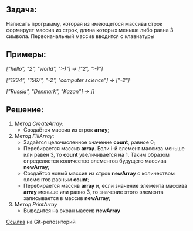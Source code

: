 ## Задача:
 Написать программу, которая из имеющегося массива строк формирует массив из строк, длина которых меньше либо равна 3 символа. Первоначальный массив вводится с клавиатуры

 ## Примеры:
 *["hello", "2", "world", ":-)"] -> ["2", ":-)"]*

 *["1234", "1567", "-2", "computer science"] -> ["-2"]*

 *["Russia", "Denmark", "Kazan"] -> []*

 ## Решение:
 1. Метод *CreateArray*:
    * Создаётся массив из строк **array**;
 2. Метод *FillArray*:
    * Задаётся целочисленное значение **count**, равное 0;
    * Перебирается массив **array**. Если i-й элемент массива меньше или равен 3, то **count** увеличивается на 1. Таким образом определяется количество элементов будущего массива **newArray**;
    * Создаётся новый массив из строк **newArray** с количеством элементов равным **count**;
    * Перебирается массив **array** и, если значение элемента массива **array** меньше или равно 3, то значение этого элемента записывается в массив **newArray**;
 3. Метод *PrintArray*
    * Выводится на экран массив **newArray**

 [Ссылка](https://github.com/cottarius/GB_Block1_FinalTest) на Git-репозиторий